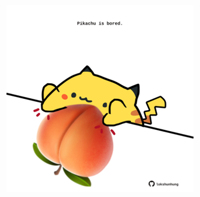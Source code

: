 <!-- built at 19/02/2022, 01:24:18 UTC -->
<p align="center">
  <img width="500" height="500" src="./ReadmeImage.svg">
</p>
